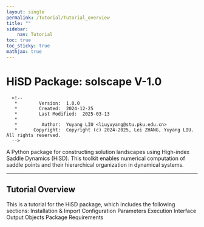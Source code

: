 ```yaml
---
layout: single
permalink: /Tutorial/Tutorial_overview
title: ""
sidebar:
    nav: Tutorial
toc: true
toc_sticky: true
mathjax: true
---
```


# HiSD Package: solscape V-1.0
      <!--
       *        Version:  1.0.0
       *        Created:  2024-12-25
       *        Last Modified:  2025-03-13
       *
       *         Author:  Yuyang LIU <liuyuyang@stu.pku.edu.cn>
       *      Copyright:  Copyright (c) 2024-2025, Lei ZHANG, Yuyang LIU. All rights reserved.
      -->
      
A Python package for constructing solution landscapes using High-index Saddle Dynamics (HiSD). This toolkit enables numerical computation of saddle points and their hierarchical organization in dynamical systems.
      
---

## Tutorial Overview
This is a tutorial for the HiSD package, which includes the following sections:
Installation & Import
Configuration Parameters
Execution Interface
Output Objects
Package Requirements
